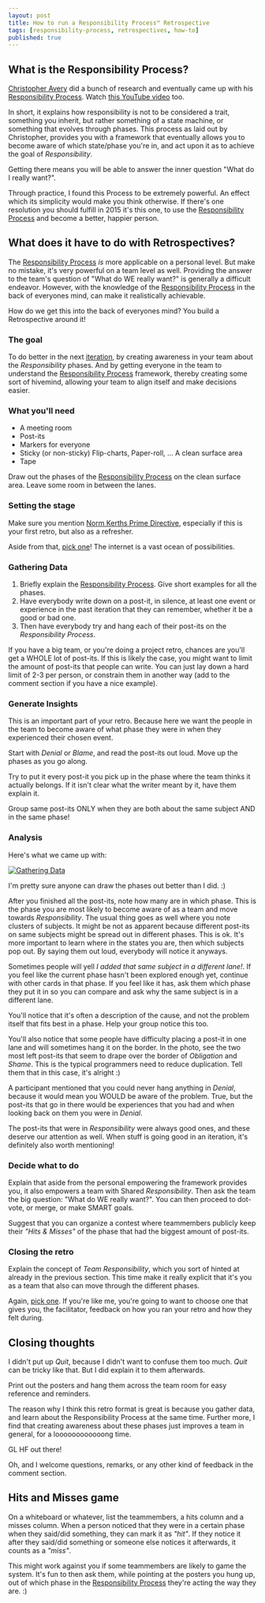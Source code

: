 ```yaml
---
layout: post
title: How to run a Responsibility Process™ Retrospective
tags: [responsibility-process, retrospectives, how-to]
published: true
---
```


## What is the Responsibility Process?

[Christopher Avery](http://twitter.com/ChristopherAver) did a bunch of research and eventually came up with his [Responsibility Process](http://www.christopheravery.com/responsibility-process). Watch [this YouTube video](https://www.youtube.com/watch?v=-T3IZ2ISxag) too.

In short, it explains how responsibility is not to be considered a trait, something you inherit, but rather something of a state machine, or something that evolves through phases. This process as laid out by Christopher, provides you with a framework that eventually allows you to become aware of which state/phase you're in, and act upon it as to achieve the goal of *Responsibility*.

Getting there means you will be able to answer the inner question "What do I really want?".

Through practice, I found this Process to be extremely powerful. An effect which its simplicity would make you think otherwise.
If there's one resolution you should fulfill in 2015 it's this one, to use the [Responsibility Process](http://www.christopheravery.com/responsibility-process) and become a better, happier person.

## What does it have to do with Retrospectives?

The [Responsibility Process](http://www.christopheravery.com/responsibility-process) *is* more applicable on a personal level. But make no mistake, it's very powerful on a team level as well.
Providing the answer to the team's question of "What do WE really want?" is generally a difficult endeavor. However, with the knowledge of the [Responsibility Process](http://www.christopheravery.com/responsibility-process) in the back of everyones mind, can make it realistically achievable.

How do we get this into the back of everyones mind? You build a Retrospective around it!

### The goal

To do better in the next [iteration](http://en.wikipedia.org/wiki/Iteration#Project_management), by creating awareness in your team about the *Responsibility* phases.
And by getting everyone in the team to understand the [Responsibility Process](http://www.christopheravery.com/responsibility-process) framework, thereby creating some sort of hivemind, allowing your team to align itself and make decisions easier.

### What you'll need

* A meeting room
* Post-its
* Markers for everyone
* Sticky (or non-sticky) Flip-charts, Paper-roll, ... A clean surface area
* Tape

Draw out the phases of the [Responsibility Process](http://www.christopheravery.com/responsibility-process) on the clean surface area.
Leave some room in between the lanes.

### Setting the stage

Make sure you mention [Norm Kerths Prime Directive](http://martinfowler.com/bliki/PrimingPrimeDirective.html), especially if this is your first retro, but also as a refresher.

Aside from that, [pick one](http://www.plans-for-retrospectives.com/?id=1-2-3-18-22-31-32-36-42-43-46-52-59-70-76-81-82-84-85-90)! The internet is a vast ocean of possibilities.

### Gathering Data

1. Briefly explain the [Responsibility Process](http://www.christopheravery.com/responsibility-process). Give short examples for all the phases.
2. Have everybody write down on a post-it, in silence, at least one event or experience in the past iteration that they can remember, whether it be a good or bad one.
3. Then have everybody try and hang each of their post-its on the *Responsibility Process*.

If you have a big team, or you're doing a project retro, chances are you'll get a WHOLE lot of post-its. If this is likely the case, you might want to limit the amount of post-its that people can write. You can just lay down a hard limit of 2-3 per person, or constrain them in another way (add to the comment section if you have a nice example).

### Generate Insights

This is an important part of your retro. Because here we want the people in the team to become aware of what phase they were in when they experienced their chosen event.

Start with *Denial* or *Blame*, and read the post-its out loud. Move up the phases as you go along.

Try to put it every post-it you pick up in the phase where the team thinks it actually belongs. If it isn't clear what the writer meant by it, have them explain it.

Group same post-its ONLY when they are both about the same subject AND in the same phase!

### Analysis

Here's what we came up with:

[![Gathering Data]({{site.url}}/public/assets/2015-01-22-how-to-run-a-responsibility-process-retrospective/resp-retro.jpg)]({{site.url}}/public/assets/2015-01-22-how-to-run-a-responsibility-process-retrospective/resp-retro.jpg)

I'm pretty sure anyone can draw the phases out better than I did. :)

After you finished all the post-its, note how many are in which phase. This is the phase you are most likely to become aware of as a team and move towards *Responsibility*. The usual thing goes as well where you note clusters of subjects. It might be not as apparent because different post-its on same subjects might be spread out in different phases. This is ok. It's more important to learn where in the states you are, then which subjects pop out. By saying them out loud, everybody will notice it anyways.

Sometimes people will yell *I added that same subject in a different lane!*. If you feel like the current phase hasn't been explored enough yet, continue with other cards in that phase. If you feel like it has, ask them which phase they put it in so you can compare and ask why the same subject is in a different lane.

You'll notice that it's often a description of the cause, and not the problem itself that fits best in a phase. Help your group notice this too.

You'll also notice that some people have difficulty placing a post-it in one lane and will sometimes hang it on the border. In the photo, see the two most left post-its that seem to drape over the border of *Obligation* and *Shame*. This is the typical programmers need to reduce duplication. Tell them that in this case, it's alright :)

A participant mentioned that you could never hang anything in *Denial*, because it would mean you WOULD be aware of the problem. True, but the post-its that go in there would be experiences that you had and when looking back on them you were in *Denial*.

The post-its that were in *Responsibility* were always good ones, and these deserve our attention as well. When stuff is going good in an iteration, it's definitely also worth mentioning!

### Decide what to do

Explain that aside from the personal empowering the framework provides you, it also empowers a team with Shared *Responsibility*. Then ask the team the big question: "What do WE really want?". You can then proceed to dot-vote, or merge, or make SMART goals.

Suggest that you can organize a contest where teammembers publicly keep their *"Hits & Misses"* of the phase that had the biggest amount of post-its.

### Closing the retro

Explain the concept of *Team Responsibility*, which you sort of hinted at already in the previous section. This time make it really explicit that it's you as a team that also can move through the different phases.

Again, [pick one](http://plans-for-retrospectives.com/?id=14-15-16-17-23-34-40-44-45-53-57-60-67-71-77-83-92).
If you're like me, you're going to want to choose one that gives you, the facilitator, feedback on how you ran your retro and how they felt during.

## Closing thoughts

I didn't put up *Quit*, because I didn't want to confuse them too much. *Quit* can be tricky like that. But I did explain it to them afterwards.

Print out the posters and hang them across the team room for easy reference and reminders.

The reason why I think this retro format is great is because you gather data, and learn about the Responsibility Process at the same time. Further more, I find that creating awareness about these phases just improves a team in general, for a loooooooooooong time.

GL HF out there!

Oh, and I welcome questions, remarks, or any other kind of feedback in the comment section.

## Hits and Misses game

On a whiteboard or whatever, list the teammembers, a hits column and a misses column. When a person noticed that they were in a certain phase when they said/did something, they can mark it as *"hit"*. If they notice it after they said/did something or someone else notices it afterwards, it counts as a *"miss"*.

This might work against you if some teammembers are likely to game the system. It's fun to then ask them, while pointing at the posters you hung up, out of which phase in the [Responsibility Process](http://www.christopheravery.com/responsibility-process) they're acting the way they are. :)